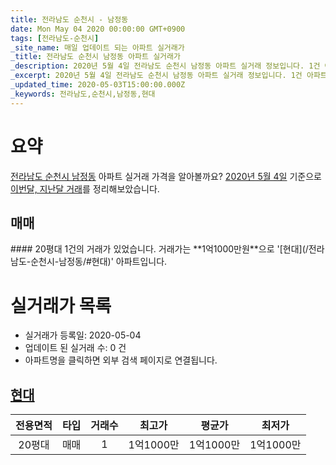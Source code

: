```yaml
---
title: 전라남도 순천시 - 남정동
date: Mon May 04 2020 00:00:00 GMT+0900
tags: [전라남도-순천시]
_site_name: 매일 업데이트 되는 아파트 실거래가
_title: 전라남도 순천시 남정동 아파트 실거래가
_description: 2020년 5월 4일 전라남도 순천시 남정동 아파트 실거래 정보입니다. 1건 아파트 정보가 있습니다.
_excerpt: 2020년 5월 4일 전라남도 순천시 남정동 아파트 실거래 정보입니다. 1건 아파트 정보가 있습니다.
_updated_time: 2020-05-03T15:00:00.000Z
_keywords: 전라남도,순천시,남정동,현대
---
```





# 요약
<ins>전라남도 순천시 남정동</ins> 아파트 실거래 가격을 알아볼까요? <ins>2020년 5월 4일</ins> 기준으로 <ins>이번달, 지난달 거래</ins>를 정리해보았습니다.

## 매매
<div class="container">
<div class="twelve columns" markdown="1">
#### 20평대
1건의 거래가 있었습니다. 거래가는 **1억1000만원**으로 '[현대](/전라남도-순천시-남정동/#현대)' 아파트입니다.
</div>
</div>



# 실거래가 목록
- 실거래가 등록일: 2020-05-04
- 업데이트 된 실거래 수: 0 건
- 아파트명을 클릭하면 외부 검색 페이지로 연결됩니다.

## [현대](#현대)

|전용면적|타입|거래수|최고가|평균가|최저가|
|:---:|:---:|:---:|:---:|:---:|:---:|
|20평대|<span class="deal-type-1">매매</span>|1|1억1000만|1억1000만|1억1000만|

<br/>



